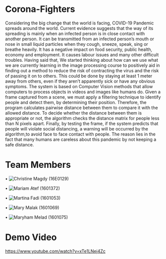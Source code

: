 # Corona-Fighters
Considering the big change that the world is facing, COVID-19 Pandemic spreads around the world.
Current evidence suggests that the way of its spreading is mainly when an infected person is in close contact with another person.
It can be transmitted from an infected person’s mouth or nose in small liquid particles when they cough, sneeze, speak, sing or breathe heavily.
It has a negative impact on food security, public health, economy and employment. It causes labour issues and many other difficult troubles.
Having said that, We started thinking about how can we use what we are currently learning in the image processing course to positively aid in finding out a method to reduce the risk of contracting the virus and the risk of passing it on to others.
This could be done by staying at least 1 meter away from others, even if they aren’t apparently sick or have any obvious symptoms.
The system is based on Computer Vision methods that allow computers to process objects in videos and images like humans do. 
Given a frame captured from a scene, we must apply a filtering technique to identify people and detect them, 
by determining their position. Therefore, the program calculates pairwise distance between them to compare it with the allowed distance. 
To decide whether the distance between them is appropriate or not, the algorithm checks the distance matrix for people less than N pixels apart.
Finally, by testing the frame, if the system predicts that people will violate social distancing, a warning will be occurred by the algorithm,to avoid face to face contact with people. 
The reason lies in the fact that many humans are careless about this pandemic by not keeping a safe distance.


# Team Members

•	![Christine Magdy](https://github.com/ChristineMagdy99) (16E0129)

•	![Mariam Atef](https://github.com/MariamGhaly1) (1601372)

•	![Martina Fadi](https://github.com/tinafadi99) (1601053)

•	![Mary Malak](https://github.com/MaryMalak)  (1601069)

•	![Maryham Melad](https://github.com/maryhammelad) (1601075)


# Demo Video


https://www.youtube.com/watch?v=xTe1LNej4Zc
